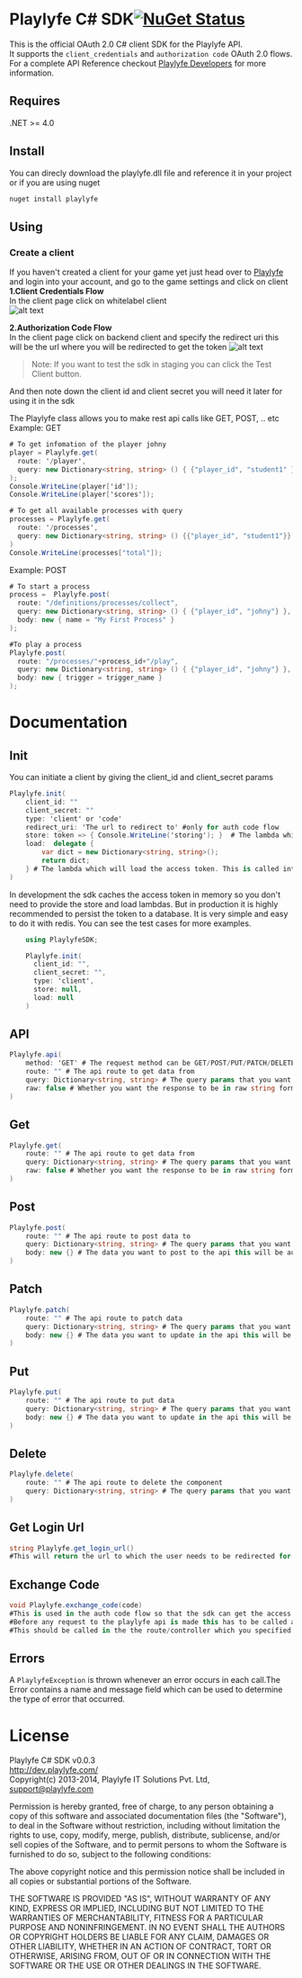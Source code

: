 Playlyfe C# SDK[![NuGet Status](http://nugetstatus.com/<package>.png)](http://nugetstatus.com/packages/playlyfe)
=================  
This is the official OAuth 2.0 C# client SDK for the Playlyfe API.  
It supports the `client_credentials` and `authorization code` OAuth 2.0 flows.    
For a complete API Reference checkout [Playlyfe Developers](https://dev.playlyfe.com/docsharp/api) for more information.

Requires
--------
.NET >= 4.0 

Install
----------
You can direcly download the playlyfe.dll file and reference it in your project
or if you are using nuget
```csharp
nuget install playlyfe
```

Using
-----
### Create a client  
  If you haven't created a client for your game yet just head over to [Playlyfe](http://playlyfe.com) and login into your account, and go to the game settings and click on client  
  **1.Client Credentials Flow**  
    In the client page click on whitelabel client  
    ![alt text](./images/client.png "")

  **2.Authorization Code Flow**  
    In the client page click on backend client and specify the redirect uri this will be the url where you will be redirected to get the token
    ![alt text](./images/auth.png "")

> Note: If you want to test the sdk in staging you can click the Test Client button.

  And then note down the client id and client secret you will need it later for using it in the sdk

The Playlyfe class allows you to make rest api calls like GET, POST, .. etc
Example: GET
```csharp
# To get infomation of the player johny
player = Playlyfe.get(
  route: '/player',
  query: new Dictionary<string, string> () { {"player_id", "student1" }}
);
Console.WriteLine(player['id']);
Console.WriteLine(player['scores']);

# To get all available processes with query
processes = Playlyfe.get(
  route: '/processes',
  query: new Dictionary<string, string> () {{"player_id", "student1"}}
)
Console.WriteLine(processes["total"]);
```

Example: POST
```csharp
# To start a process
process =  Playlyfe.post(
  route: "/definitions/processes/collect",
  query: new Dictionary<string, string> () { {"player_id", "johny"} },
  body: new { name = "My First Process" }
);

#To play a process
Playlyfe.post(
  route: "/processes/"+process_id+"/play",
  query: new Dictionary<string, string> () { {"player_id", "johny"} },
  body: new { trigger = trigger_name }
);
```

# Documentation
## Init
You can initiate a client by giving the client_id and client_secret params
```csharp
Playlyfe.init(
    client_id: ""
    client_secret: ""
    type: 'client' or 'code'
    redirect_uri: 'The url to redirect to' #only for auth code flow
    store: token => { Console.WriteLine('storing'); }  # The lambda which will persist the access token to a database. You have to persist the token to a database if you want the access token to remain the same in every request
    load:  delegate { 
        var dict = new Dictionary<string, string>(); 
        return dict;
    } # The lambda which will load the access token. This is called internally by the sdk on every request so that the access token can be persisted #between requests
)
```
In development the sdk caches the access token in memory so you don't need to provide the store and load lambdas. But in production it is highly recommended to persist the token to a database. It is very simple and easy to do it with redis. You can see the test cases for more examples.
```csharp
    using PlaylyfeSDK;

    Playlyfe.init(
      client_id: "",
      client_secret: "",
      type: 'client',
      store: null,
      load: null
    )
```

## API
```csharp
Playlyfe.api(
    method: 'GET' # The request method can be GET/POST/PUT/PATCH/DELETE
    route: "" # The api route to get data from
    query: Dictionary<string, string> # The query params that you want to send to the route
    raw: false # Whether you want the response to be in raw string form or json
)
```

## Get
```csharp
Playlyfe.get(
    route: "" # The api route to get data from
    query: Dictionary<string, string> # The query params that you want to send to the route
    raw: false # Whether you want the response to be in raw string form or json
)
```
## Post
```csharp
Playlyfe.post(
    route: "" # The api route to post data to
    query: Dictionary<string, string> # The query params that you want to send to the route
    body: new {} # The data you want to post to the api this will be automagically converted to json
)
```
## Patch
```csharp
Playlyfe.patch(
    route: "" # The api route to patch data
    query: Dictionary<string, string> # The query params that you want to send to the route
    body: new {} # The data you want to update in the api this will be automagically converted to json
)
```
## Put
```csharp
Playlyfe.put(
    route: "" # The api route to put data
    query: Dictionary<string, string> # The query params that you want to send to the route
    body: new {} # The data you want to update in the api this will be automagically converted to json
)
```
## Delete
```csharp
Playlyfe.delete(
    route: "" # The api route to delete the component
    query: Dictionary<string, string> # The query params that you want to send to the route
)
```
## Get Login Url
```csharp
string Playlyfe.get_login_url()
#This will return the url to which the user needs to be redirected for the user to login. You can use this directly in your views.
```

## Exchange Code
```csharp
void Playlyfe.exchange_code(code)
#This is used in the auth code flow so that the sdk can get the access token.
#Before any request to the playlyfe api is made this has to be called atleast once. 
#This should be called in the the route/controller which you specified in your redirect_uri
```

## Errors
A ```PlaylyfeException``` is thrown whenever an error occurs in each call.The Error contains a name and message field which can be used to determine the type of error that occurred.

License
=======
Playlyfe C# SDK v0.0.3  
http://dev.playlyfe.com/  
Copyright(c) 2013-2014, Playlyfe IT Solutions Pvt. Ltd, support@playlyfe.com  

Permission is hereby granted, free of charge, to any person obtaining a copy
of this software and associated documentation files (the "Software"), to deal
in the Software without restriction, including without limitation the rights
to use, copy, modify, merge, publish, distribute, sublicense, and/or sell
copies of the Software, and to permit persons to whom the Software is
furnished to do so, subject to the following conditions:  

The above copyright notice and this permission notice shall be included in
all copies or substantial portions of the Software.  

THE SOFTWARE IS PROVIDED "AS IS", WITHOUT WARRANTY OF ANY KIND, EXPRESS OR
IMPLIED, INCLUDING BUT NOT LIMITED TO THE WARRANTIES OF MERCHANTABILITY,
FITNESS FOR A PARTICULAR PURPOSE AND NONINFRINGEMENT. IN NO EVENT SHALL THE
AUTHORS OR COPYRIGHT HOLDERS BE LIABLE FOR ANY CLAIM, DAMAGES OR OTHER
LIABILITY, WHETHER IN AN ACTION OF CONTRACT, TORT OR OTHERWISE, ARISING FROM,
OUT OF OR IN CONNECTION WITH THE SOFTWARE OR THE USE OR OTHER DEALINGS IN
THE SOFTWARE.

